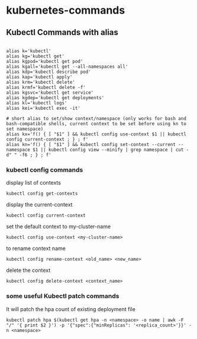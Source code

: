 # kubernetes-commands
## Kubectl Commands with alias

 ```Linux
 
alias k='kubectl'
alias kg='kubectl get'
alias kgpod='kubectl get pod'
alias kgall='kubectl get --all-namespaces all'
alias kdp='kubectl describe pod'
alias kap='kubectl apply'
alias krm='kubectl delete'
alias krmf='kubectl delete -f'
alias kgsvc='kubectl get service'
alias kgdep='kubectl get deployments'
alias kl='kubectl logs'
alias kei='kubectl exec -it'

# short alias to set/show context/namespace (only works for bash and bash-compatible shells, current context to be set before using kn to set namespace) 
alias kx='f() { [ "$1" ] && kubectl config use-context $1 || kubectl config current-context ; } ; f'
alias kn='f() { [ "$1" ] && kubectl config set-context --current --namespace $1 || kubectl config view --minify | grep namespace | cut -d" " -f6 ; } ; f'

```
### kubectl config commands 

display list of contexts
```
kubectl config get-contexts    
```
display the current-context
```
kubectl config current-context
```

set the default context to my-cluster-name
```
kubectl config use-context <my-cluster-name>
```

to rename context name
```
kubectl config rename-context <old_name> <new_name>
```

delete the context
```
kubectl config delete-context <context_name>
```

### some useful Kubectl patch commands
It will patch the hpa count of existing deployment file
```  
kubectl patch hpa $(kubectl get hpa -n <namespace> -o name | awk -F "/" '{ print $2 }') -p '{"spec":{"minReplicas": '<replica_count>'}}' -n <namespace>
```


